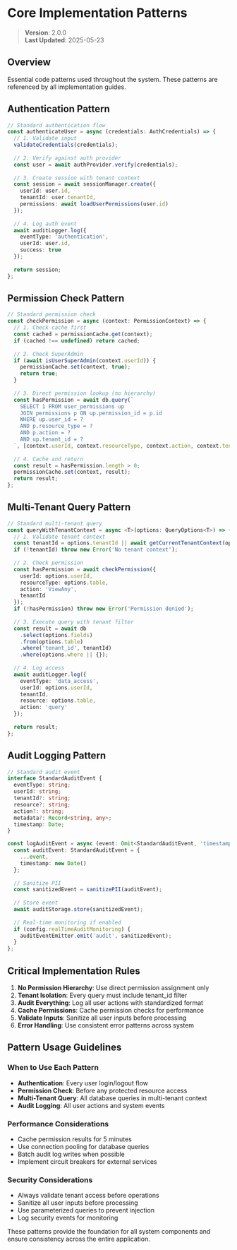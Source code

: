 
# Core Implementation Patterns

> **Version**: 2.0.0  
> **Last Updated**: 2025-05-23

## Overview

Essential code patterns used throughout the system. These patterns are referenced by all implementation guides.

## Authentication Pattern

```typescript
// Standard authentication flow
const authenticateUser = async (credentials: AuthCredentials) => {
  // 1. Validate input
  validateCredentials(credentials);
  
  // 2. Verify against auth provider
  const user = await authProvider.verify(credentials);
  
  // 3. Create session with tenant context
  const session = await sessionManager.create({
    userId: user.id,
    tenantId: user.tenantId,
    permissions: await loadUserPermissions(user.id)
  });
  
  // 4. Log auth event
  await auditLogger.log({
    eventType: 'authentication',
    userId: user.id,
    success: true
  });
  
  return session;
};
```

## Permission Check Pattern

```typescript
// Standard permission check
const checkPermission = async (context: PermissionContext) => {
  // 1. Check cache first
  const cached = permissionCache.get(context);
  if (cached !== undefined) return cached;
  
  // 2. Check SuperAdmin
  if (await isUserSuperAdmin(context.userId)) {
    permissionCache.set(context, true);
    return true;
  }
  
  // 3. Direct permission lookup (no hierarchy)
  const hasPermission = await db.query(`
    SELECT 1 FROM user_permissions up
    JOIN permissions p ON up.permission_id = p.id
    WHERE up.user_id = ? 
    AND p.resource_type = ? 
    AND p.action = ?
    AND up.tenant_id = ?
  `, [context.userId, context.resourceType, context.action, context.tenantId]);
  
  // 4. Cache and return
  const result = hasPermission.length > 0;
  permissionCache.set(context, result);
  return result;
};
```

## Multi-Tenant Query Pattern

```typescript
// Standard multi-tenant query
const queryWithTenantContext = async <T>(options: QueryOptions<T>) => {
  // 1. Validate tenant context
  const tenantId = options.tenantId || await getCurrentTenantContext(options.userId);
  if (!tenantId) throw new Error('No tenant context');
  
  // 2. Check permission
  const hasPermission = await checkPermission({
    userId: options.userId,
    resourceType: options.table,
    action: 'ViewAny',
    tenantId
  });
  if (!hasPermission) throw new Error('Permission denied');
  
  // 3. Execute query with tenant filter
  const result = await db
    .select(options.fields)
    .from(options.table)
    .where('tenant_id', tenantId)
    .where(options.where || {});
  
  // 4. Log access
  await auditLogger.log({
    eventType: 'data_access',
    userId: options.userId,
    tenantId,
    resource: options.table,
    action: 'query'
  });
  
  return result;
};
```

## Audit Logging Pattern

```typescript
// Standard audit event
interface StandardAuditEvent {
  eventType: string;
  userId: string;
  tenantId?: string;
  resource?: string;
  action?: string;
  metadata?: Record<string, any>;
  timestamp: Date;
}

const logAuditEvent = async (event: Omit<StandardAuditEvent, 'timestamp'>) => {
  const auditEvent: StandardAuditEvent = {
    ...event,
    timestamp: new Date()
  };
  
  // Sanitize PII
  const sanitizedEvent = sanitizePII(auditEvent);
  
  // Store event
  await auditStorage.store(sanitizedEvent);
  
  // Real-time monitoring if enabled
  if (config.realTimeAuditMonitoring) {
    auditEventEmitter.emit('audit', sanitizedEvent);
  }
};
```

## Critical Implementation Rules

1. **No Permission Hierarchy**: Use direct permission assignment only
2. **Tenant Isolation**: Every query must include tenant_id filter
3. **Audit Everything**: Log all user actions with standardized format
4. **Cache Permissions**: Cache permission checks for performance
5. **Validate Inputs**: Sanitize all user inputs before processing
6. **Error Handling**: Use consistent error patterns across system

## Pattern Usage Guidelines

### When to Use Each Pattern
- **Authentication**: Every user login/logout flow
- **Permission Check**: Before any protected resource access
- **Multi-Tenant Query**: All database queries in multi-tenant context
- **Audit Logging**: All user actions and system events

### Performance Considerations
- Cache permission results for 5 minutes
- Use connection pooling for database queries
- Batch audit log writes when possible
- Implement circuit breakers for external services

### Security Considerations
- Always validate tenant access before operations
- Sanitize all user inputs before processing
- Use parameterized queries to prevent injection
- Log security events for monitoring

These patterns provide the foundation for all system components and ensure consistency across the entire application.
